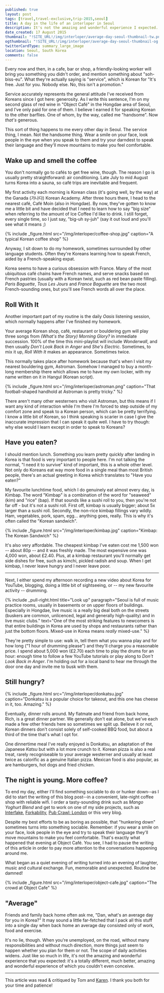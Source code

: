 ```yaml
---
published: true
layout: post
tags: [travel,travel-exclusive,trip-2015,seoul]
title: A day in the life of an interloper in Seoul
description: It's not the amazing and wonderful experience I expected. It's a totally different, much better, amazing and wonderful experience of which I couldn't even conceive.
date_created: 17 August 2015
thumbnail: "!SITE_URL!/img/interloper/average-day-seoul-thumbnail-tw.png"
ogthumbnail: "!SITE_URL!/img/interloper/average-day-seoul-thumbnail-og.png"
twitterCardType: summary_large_image
location: Seoul, South Korea
comments: false
---
```


Every now and then, in a cafe, bar or shop, a friendly-looking worker will bring you something you didn't order, and mention something about "soh-biss-eu". What they're actually saying is "service", which is Korean for "It's free. Just for you. Nobody else. No, this isn't a promotion."

Service accurately represents the general attitude I've received from Koreans since I got here: generosity. As I write this sentence, I'm on my second glass of red wine in "Object Café" in the Hongdae area of Seoul, and I've only paid for one of them. I believe I earned it for speaking Korean to the other barflies. One of whom, by the way, called me "handsome". Now *that's* generous.

This sort of thing happens to me every other day in Seoul. The service thing, I mean. Not the handsome thing. Wear a smile on your face, look people in the eye when you speak to them and try your darndest to speak their language and they'll move mountains to make you feel comfortable.

## Wake up and smell the coffee

You don't normally go to cafés to get free wine, though. The reason I go is usually pretty straightforward: air conditioning. Late July to mid August turns Korea into a sauna, so café trips are inevitable and frequent.

My first activity each morning is Korean class (it's going well, by the way) at the Ganada (가나다) Korean Academy. After three hours there, I head to the nearest café, Café Moin (also in Hongdae). By now, they've gotten to know me a little bit and have decided that I need to learn how to say "big size" when referring to the amount of Ice Coffee I'd like to drink. I still forget, every single time, so I just say, "big-uh sy-juh" (say it out loud and you'll see what it means ;)

{% include _figure.html src="/img/interloper/coffee-shop.jpg" caption="A typical Korean coffee shop" %}

Anyway, I sit down to do my homework, sometimes surrounded by other language students. Often they're Koreans learning how to speak French, aided by a French-speaking expat.

Korea seems to have a curious obsession with France. Many of the most ubiquitous café chains have French names, and serve snacks based on French pastries (usually with a Korean twist, such as red bean paste filling). *Paris Baguette*, *Tous Les Jours* and *France Baguette* are the two most French-sounding ones, but you'll see French words all over the place.

## Roll With It

Another important part of my routine is the daily *Oasis* listening session, which normally happens after I've finished my homework.

Your average Korean shop, café, restaurant or bouldering gym will play three songs from *(What's the Story) Morning Glory?* in immediate succession. 100% of the time this mini-playlist will include *Wonderwall*, and then usually *Don't Look Back in Anger* and *She's Electric*. Sometimes, to mix it up, *Roll With It* makes an appearance. Sometimes twice.

This normally takes place after homework because that's when I visit my nearest bouldering gym, Astroman. Somehow I managed to buy a month-long membership there which allows me to have my own locker, with my name written on it in Hangul (Korean script).

{% include _figure.html src="/img/interloper/astroman.png" caption="That football-shaped handhold at Astroman is pretty tricky." %}

There aren't many other westerners who visit Astroman, but this means if I want any kind of interaction while I'm there I'm forced to step outside of my comfort zone and speak to a Korean person, which can be pretty terrifying. I know a little bit of Korean, so I think speaking is scarier in case I give the inaccurate impression that I can speak it quite well. I have to try though: why else would I learn except in order to speak to Koreans?

## Have you eaten?

I should mention lunch. Something you learn pretty quickly after landing in Korea is that food is very important to people here. I'm not talking the normal, "I need it to survive" kind of important, this is a whole other level. Not only do Koreans eat way more food in a single meal than most British people, there's an actual greeting in Korea which translates to "Have you eaten?"

My favourite lunchtime food, which I do genuinely eat almost every day, is Kimbap. The word "Kimbap" is a combination of the word for "seaweed" (kim) and "rice" (bap). If that sounds like a sushi roll to you, then you're not far off - but it's not a sushi roll. First off, kimbap is usually bigger; about 5x larger than a sushi roll. Secondly, the non-rice kimbap fillings vary wildly. Ham, vegetables, pork, spam, egg... anything goes, really. This is why it's often called the "Korean sandwich".

{% include _figure.html src="/img/interloper/kimbap.jpg" caption="Kimbap: The Korean Sandwich" %}

It's also very affordable. The cheapest kimbap I've eaten cost me 1,500 won -- about 80p -- and it was freshly made. The most expensive one was 4,000 won, about £2.40. Plus, at a kimbap restaurant you'll normally get side dishes for free, such as kimchi, pickled radish and soup. When I get kimbap, I never leave hungry and I never leave poor.

---

Next, I either spend my afternoon recording a new video about Korea for YouTube, blogging, doing a little bit of sightseeing, or -- my new favourite activity -- drumming.

{% include _pull-right.html title="Look up" paragraph="Seoul is full of music practice rooms, usually in basements or on upper floors of buildings. Especially in Hongdae, live music is a really big deal both on the streets (buskers are common, unlicenced, legal and generally high-quality) and in live music clubs." text="One of the most striking features to newcomers is that entire buildings in Korea are used by shops and restaurants rather than just the bottom floors. Mixed-use in Korea means <em>really</em> mixed-use." %}

They're pretty simple to use: walk in, tell them what you wanna play and for how long ("1 hour of drumming please") and they'll charge you a reasonable price. I spend about 5,000 won (£2.70) each time to play the drums for an hour: enough time to follow a few YouTube tutorials or play along to *Don't Look Back in Anger*. I'm holding out for a local band to hear me through the door one day and invite me to busk with them.

## Still hungry?

{% include _figure.html src="/img/interloper/donkatsu.jpg" caption="Donkatsu is a popular choice for takeout, and this one has cheese in it, too. Amazing." %}

Eventually, dinner rolls around. My flatmate and friend from back home, Rich, is a great dinner partner. We generally don't eat alone, but we've each made a few other friends here so sometimes we split up. Believe it or not, Korean dinners don't consist solely of self-cooked BBQ food, but about a third of the time that's what I opt for.

One dinnertime meal I've really enjoyed is Donkatsu, an adaptation of the Japanese *Katsu* but with a lot more crunch to it. Korean pizza is also a real treat, rarely recogniseable to your average westerner and usually at least twice as calorific as a genuine Italian pizza. Mexican food is also popular, as are hamburgers, hot dogs and fried chicken.

## The night is young. More coffee?

To end my day, either I'll find something sociable to do or hunker down--as I did to start the writing of this blog post--in a convenient, late-night coffee shop with reliable wifi. I order a tasty-sounding drink such as *Mango Yoghurt Blend* and get to work on one of my side projects, such as [Interfake](https://github.com/basicallydan/interfake), [Forkability](https://github.com/basicallydan/forkability), [Pub Crawl: London](http://www.pubcrawlapp.co.uk) or this very blog.

Despite my best efforts to be as boring as possible, that "hunkering down" sometimes turns into something sociable. Remember: if you wear a smile on your face, look people in the eye and try to speak their language they'll move mountains to make you feel comfortable. That's exactly what happened that evening at Object Café. You see, I had to pause the writing of this article in order to pay more attention to the conversations happening around me.

What began as a quiet evening of writing turned into an evening of laughter, music and cultural exchange. Fun, memorable and unexpected. Routine be damned!

{% include _figure.html src="/img/interloper/object-cafe.jpg" caption="The crowd at Object Cafe" %}

## "Average"

Friends and family back home often ask me, "Dan, what's an average day for you in Korea?" It may sound a little far-fetched that I pack all this stuff into a single day when back home an average day consisted only of work, food and exercise.

It's no lie, though. When you're unemployed, on the road, without many responsibilities and without much direction, more things just seem to happen whether you plan for them or not. The scope of daily activities widens. Just like so much in life, it's not the amazing and wonderful experience that you expected: it's a totally different, much better, amazing and wonderful experience of which you couldn't even conceive.

---

This article was read & critiqued by Tom and [Karen](https://karensdestinationunknown.wordpress.com). I thank you both for your time and patience!